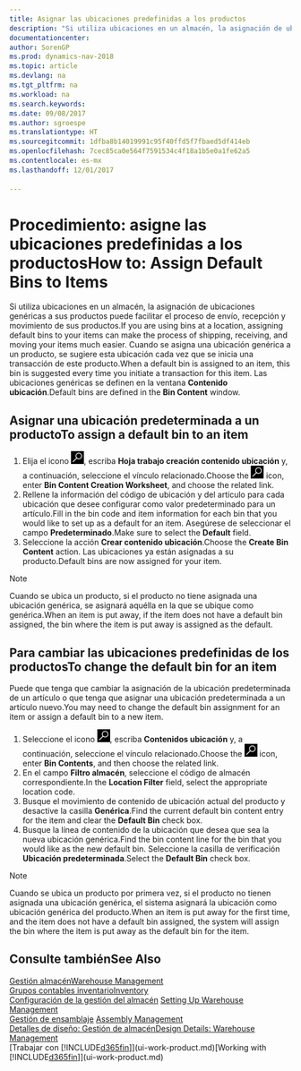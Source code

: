 ```yaml
---
title: Asignar las ubicaciones predefinidas a los productos
description: "Si utiliza ubicaciones en un almacén, la asignación de ubicaciones genéricas a sus productos puede facilitar el proceso de envío, recepción y movimiento de sus productos. Cuando se asigna una ubicación genérica a un producto, se sugiere esta ubicación cada vez que se inicia una transacción de este producto."
documentationcenter: 
author: SorenGP
ms.prod: dynamics-nav-2018
ms.topic: article
ms.devlang: na
ms.tgt_pltfrm: na
ms.workload: na
ms.search.keywords: 
ms.date: 09/08/2017
ms.author: sgroespe
ms.translationtype: HT
ms.sourcegitcommit: 1dfba8b14019991c95f40ffd5f7fbaed5df414eb
ms.openlocfilehash: 7cec85ca0e564f7591534c4f18a1b5e0a1fe62a5
ms.contentlocale: es-mx
ms.lasthandoff: 12/01/2017

---
```

# <a name="how-to-assign-default-bins-to-items"></a><span data-ttu-id="0b1ad-104">Procedimiento: asigne las ubicaciones predefinidas a los productos</span><span class="sxs-lookup"><span data-stu-id="0b1ad-104">How to: Assign Default Bins to Items</span></span>
<span data-ttu-id="0b1ad-105">Si utiliza ubicaciones en un almacén, la asignación de ubicaciones genéricas a sus productos puede facilitar el proceso de envío, recepción y movimiento de sus productos.</span><span class="sxs-lookup"><span data-stu-id="0b1ad-105">If you are using bins at a location, assigning default bins to your items can make the process of shipping, receiving, and moving your items much easier.</span></span> <span data-ttu-id="0b1ad-106">Cuando se asigna una ubicación genérica a un producto, se sugiere esta ubicación cada vez que se inicia una transacción de este producto.</span><span class="sxs-lookup"><span data-stu-id="0b1ad-106">When a default bin is assigned to an item, this bin is suggested every time you initiate a transaction for this item.</span></span> <span data-ttu-id="0b1ad-107">Las ubicaciones genéricas se definen en la ventana **Contenido ubicación**.</span><span class="sxs-lookup"><span data-stu-id="0b1ad-107">Default bins are defined in the **Bin Content** window.</span></span>  

## <a name="to-assign-a-default-bin-to-an-item"></a><span data-ttu-id="0b1ad-108">Asignar una ubicación predeterminada a un producto</span><span class="sxs-lookup"><span data-stu-id="0b1ad-108">To assign a default bin to an item</span></span>
1.  <span data-ttu-id="0b1ad-109">Elija el icono ![Buscar página o informe](media/ui-search/search_small.png "icono Buscar página o informe"), escriba **Hoja trabajo creación contenido ubicación** y, a continuación, seleccione el vínculo relacionado.</span><span class="sxs-lookup"><span data-stu-id="0b1ad-109">Choose the ![Search for Page or Report](media/ui-search/search_small.png "Search for Page or Report icon") icon, enter **Bin Content Creation Worksheet**, and choose the related link.</span></span>  
2.  <span data-ttu-id="0b1ad-110">Rellene la información del código de ubicación y del artículo para cada ubicación que desee configurar como valor predeterminado para un artículo.</span><span class="sxs-lookup"><span data-stu-id="0b1ad-110">Fill in the bin code and item information for each bin that you would like to set up as a default for an item.</span></span> <span data-ttu-id="0b1ad-111">Asegúrese de seleccionar el campo **Predeterminado**.</span><span class="sxs-lookup"><span data-stu-id="0b1ad-111">Make sure to select the **Default** field.</span></span>  
3.  <span data-ttu-id="0b1ad-112">Seleccione la acción **Crear contenido ubicación**.</span><span class="sxs-lookup"><span data-stu-id="0b1ad-112">Choose the **Create Bin Content** action.</span></span> <span data-ttu-id="0b1ad-113">Las ubicaciones ya están asignadas a su producto.</span><span class="sxs-lookup"><span data-stu-id="0b1ad-113">Default bins are now assigned for your item.</span></span>  

> [!NOTE]  
>  <span data-ttu-id="0b1ad-114">Cuando se ubica un producto, si el producto no tiene asignada una ubicación genérica, se asignará aquélla en la que se ubique como genérica.</span><span class="sxs-lookup"><span data-stu-id="0b1ad-114">When an item is put away, if the item does not have a default bin assigned, the bin where the item is put away is assigned as the default.</span></span>  

## <a name="to-change-the-default-bin-for-an-item"></a><span data-ttu-id="0b1ad-115">Para cambiar las ubicaciones predefinidas de los productos</span><span class="sxs-lookup"><span data-stu-id="0b1ad-115">To change the default bin for an item</span></span>  
<span data-ttu-id="0b1ad-116">Puede que tenga que cambiar la asignación de la ubicación predeterminada de un artículo o que tenga que asignar una ubicación predeterminada a un artículo nuevo.</span><span class="sxs-lookup"><span data-stu-id="0b1ad-116">You may need to change the default bin assignment for an item or assign a default bin to a new item.</span></span>    
1.  <span data-ttu-id="0b1ad-117">Seleccione el icono ![Buscar página o informe](media/ui-search/search_small.png "icono Buscar página o informe"), escriba **Contenidos ubicación** y, a continuación, seleccione el vínculo relacionado.</span><span class="sxs-lookup"><span data-stu-id="0b1ad-117">Choose the ![Search for Page or Report](media/ui-search/search_small.png "Search for Page or Report icon") icon, enter **Bin Contents**, and then choose the related link.</span></span>  
2.  <span data-ttu-id="0b1ad-118">En el campo **Filtro almacén**, seleccione el código de almacén correspondiente.</span><span class="sxs-lookup"><span data-stu-id="0b1ad-118">In the **Location Filter** field, select the appropriate location code.</span></span>  
3.  <span data-ttu-id="0b1ad-119">Busque el movimiento de contenido de ubicación actual del producto y desactive la casilla **Genérica**.</span><span class="sxs-lookup"><span data-stu-id="0b1ad-119">Find the current default bin content entry for the item and clear the **Default Bin** check box.</span></span>  
4.  <span data-ttu-id="0b1ad-120">Busque la línea de contenido de la ubicación que desea que sea la nueva ubicación genérica.</span><span class="sxs-lookup"><span data-stu-id="0b1ad-120">Find the bin content line for the bin that you would like as the new default bin.</span></span> <span data-ttu-id="0b1ad-121">Seleccione la casilla de verificación **Ubicación predeterminada**.</span><span class="sxs-lookup"><span data-stu-id="0b1ad-121">Select the **Default Bin** check box.</span></span>  

> [!NOTE]  
>  <span data-ttu-id="0b1ad-122">Cuando se ubica un producto por primera vez, si el producto no tienen asignada una ubicación genérica, el sistema asignará la ubicación como ubicación genérica del producto.</span><span class="sxs-lookup"><span data-stu-id="0b1ad-122">When an item is put away for the first time, and the item does not have a default bin assigned, the system will assign the bin where the item is put away as the default bin for the item.</span></span>  

## <a name="see-also"></a><span data-ttu-id="0b1ad-123">Consulte también</span><span class="sxs-lookup"><span data-stu-id="0b1ad-123">See Also</span></span>  
[<span data-ttu-id="0b1ad-124">Gestión almacén</span><span class="sxs-lookup"><span data-stu-id="0b1ad-124">Warehouse Management</span></span>](warehouse-manage-warehouse.md)  
[<span data-ttu-id="0b1ad-125">Grupos contables inventario</span><span class="sxs-lookup"><span data-stu-id="0b1ad-125">Inventory</span></span>](inventory-manage-inventory.md)  
<span data-ttu-id="0b1ad-126">[Configuración de la gestión del almacén](warehouse-setup-warehouse.md)   </span><span class="sxs-lookup"><span data-stu-id="0b1ad-126">[Setting Up Warehouse Management](warehouse-setup-warehouse.md)   </span></span>  
<span data-ttu-id="0b1ad-127">[Gestión de ensamblaje](assembly-assemble-items.md)  </span><span class="sxs-lookup"><span data-stu-id="0b1ad-127">[Assembly Management](assembly-assemble-items.md)  </span></span>  
[<span data-ttu-id="0b1ad-128">Detalles de diseño: Gestión de almacén</span><span class="sxs-lookup"><span data-stu-id="0b1ad-128">Design Details: Warehouse Management</span></span>](design-details-warehouse-management.md)  
<span data-ttu-id="0b1ad-129">[Trabajar con [!INCLUDE[d365fin](includes/d365fin_md.md)]](ui-work-product.md)</span><span class="sxs-lookup"><span data-stu-id="0b1ad-129">[Working with [!INCLUDE[d365fin](includes/d365fin_md.md)]](ui-work-product.md)</span></span>

